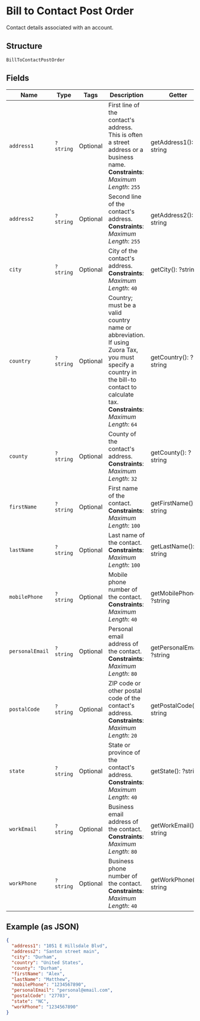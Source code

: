 
# Bill to Contact Post Order

Contact details associated with an account.

## Structure

`BillToContactPostOrder`

## Fields

| Name | Type | Tags | Description | Getter | Setter |
|  --- | --- | --- | --- | --- | --- |
| `address1` | `?string` | Optional | First line of the contact's address. This is often a street address or a business name.<br>**Constraints**: *Maximum Length*: `255` | getAddress1(): ?string | setAddress1(?string address1): void |
| `address2` | `?string` | Optional | Second line of the contact's address.<br>**Constraints**: *Maximum Length*: `255` | getAddress2(): ?string | setAddress2(?string address2): void |
| `city` | `?string` | Optional | City of the contact's address.<br>**Constraints**: *Maximum Length*: `40` | getCity(): ?string | setCity(?string city): void |
| `country` | `?string` | Optional | Country; must be a valid country name or abbreviation. If using Zuora Tax, you must specify a country in the bill-to contact to calculate tax.<br>**Constraints**: *Maximum Length*: `64` | getCountry(): ?string | setCountry(?string country): void |
| `county` | `?string` | Optional | County of the contact's address.<br>**Constraints**: *Maximum Length*: `32` | getCounty(): ?string | setCounty(?string county): void |
| `firstName` | `?string` | Optional | First name of the contact.<br>**Constraints**: *Maximum Length*: `100` | getFirstName(): ?string | setFirstName(?string firstName): void |
| `lastName` | `?string` | Optional | Last name of the contact.<br>**Constraints**: *Maximum Length*: `100` | getLastName(): ?string | setLastName(?string lastName): void |
| `mobilePhone` | `?string` | Optional | Mobile phone number of the contact.<br>**Constraints**: *Maximum Length*: `40` | getMobilePhone(): ?string | setMobilePhone(?string mobilePhone): void |
| `personalEmail` | `?string` | Optional | Personal email address of the contact.<br>**Constraints**: *Maximum Length*: `80` | getPersonalEmail(): ?string | setPersonalEmail(?string personalEmail): void |
| `postalCode` | `?string` | Optional | ZIP code or other postal code of the contact's address.<br>**Constraints**: *Maximum Length*: `20` | getPostalCode(): ?string | setPostalCode(?string postalCode): void |
| `state` | `?string` | Optional | State or province of the contact's address.<br>**Constraints**: *Maximum Length*: `40` | getState(): ?string | setState(?string state): void |
| `workEmail` | `?string` | Optional | Business email address of the contact.<br>**Constraints**: *Maximum Length*: `80` | getWorkEmail(): ?string | setWorkEmail(?string workEmail): void |
| `workPhone` | `?string` | Optional | Business phone number of the contact.<br>**Constraints**: *Maximum Length*: `40` | getWorkPhone(): ?string | setWorkPhone(?string workPhone): void |

## Example (as JSON)

```json
{
  "address1": "1051 E Hillsdale Blvd",
  "address2": "Santon street main",
  "city": "Durham",
  "country": "United States",
  "county": "Durham",
  "firstName": "Alex",
  "lastName": "Matthew",
  "mobilePhone": "1234567890",
  "personalEmail": "personal@email.com",
  "postalCode": "27703",
  "state": "NC",
  "workPhone": "1234567890"
}
```

